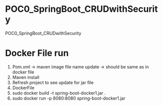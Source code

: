 # POC0_SpringBoot_CRUDwithSecurity
POC0_SpringBoot_CRUDwithSecurity


# Docker File run
1. Pom.xml -> maven image file name update -> should be same as in docker file
2. Maven install
3. Refresh project to see update for jar file
4. DockerFile 
5. sudo docker build -t spring-boot-docker1.jar .
6. sudo docker run -p 8080:8080 spring-boot-docker1.jar
